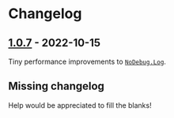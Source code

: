 # Changelog

## [1.0.7] - 2022-10-15

Tiny performance improvements to [`NoDebug.Log`].

## Missing changelog

Help would be appreciated to fill the blanks!

[1.0.7]: https://github.com/jfmengels/elm-review-debug/releases/tag/1.0.7

[`NoDebug.Log`]: (https://package.elm-lang.org/packages/jfmengels/elm-review-debug/latest/NoDebug-Log)
